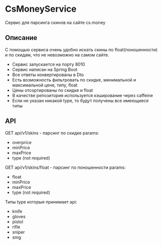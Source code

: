 # CsMoneyService
Сервис для парсинга скинов на сайте cs.money

## Описание
С помощью сервиса очень удобно искать скины по float(поношенности) и по скидам, что не невозможно на самом сайте.
- Сервис запускается на порту 8010
- Сервис написан на Spring Boot
- Все ответы конвертированы в Dto
- Есть возможность фильтровать по скидке, минимальной и максимальной цене, типу, float
- Цены отсортированы по скидке и float
- В качестве репозитория используется кэширование через caffeine
- Если не указан никакой type, то будут получены все имеющиеся типы

## API
GET api/v1/skins - парсинг по скидке
params:
- overprice
- minPrice
- maxPrice
- type (not required)

GET api/v1/skins/float - парсинг по поношенности
params:
- float
- minPrice
- maxPrice
- type (not required)

Типы type которые принимает api:
- knife
- gloves
- pistol
- rifle
- sniper
- smg
